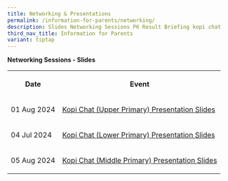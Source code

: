 ```yaml
---
title: Networking & Presentations
permalink: /information-for-parents/networking/
description: Slides Networking Sessions P6 Result Briefing kopi chat
third_nav_title: Information for Parents
variant: tiptap
---
```

<p><strong>Networking Sessions - Slides</strong>
</p>
<table style="minWidth: 50px">
<colgroup>
<col>
<col>
</colgroup>
<tbody>
<tr>
<th rowspan="1" colspan="1">
<p>Date</p>
</th>
<th rowspan="1" colspan="1">
<p>Event</p>
</th>
</tr>
<tr>
<td rowspan="1" colspan="1">
<p>01 Aug 2024</p>
</td>
<td rowspan="1" colspan="1">
<p><a href="/files/Comms_Networking/2024_Kopi_Chat_UP_web.pdf" rel="noopener noreferrer nofollow" target="_blank">Kopi Chat (Upper Primary) Presentation Slides</a>
</p>
</td>
</tr>
<tr>
<td rowspan="1" colspan="1">
<p>04 Jul 2024</p>
</td>
<td rowspan="1" colspan="1">
<p><a href="/files/Comms_Networking/kopi_chat_lower_pri_4_july_2024_final_for_web.pdf" rel="noopener noreferrer nofollow" target="_blank">Kopi Chat (Lower Primary) Presentation Slides</a>
</p>
</td>
</tr>
<tr>
<td rowspan="1" colspan="1">
<p>05 Aug 2024</p>
</td>
<td rowspan="1" colspan="1">
<p><a href="/files/Comms_Networking/kopi_chat_middle_pri_5_aug_2024_for_web.pdf" rel="noopener noreferrer nofollow" target="_blank">Kopi Chat (Middle Primary) Presentation Slides</a>
</p>
</td>
</tr>
</tbody>
</table>
<p></p>